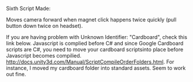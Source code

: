 Sixth Script Made:

Moves camera forward when magnet click happens twice quickly (pull button down twice on headset).

If you are having problem with Unknown Identifier: "Cardboard", check this link below. Javascript is complied before C# and since Google Cardboard scripts are C#, you need to move your cardboard scriptsinto place before Javascript becomes compilied. http://docs.unity3d.com/Manual/ScriptCompileOrderFolders.html. For instance, I moved my cardboard folder into standard assets. Seem to work out fine.
